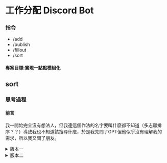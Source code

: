 # 工作分配 Discord Bot

### 指令
- /add
- /publish
- /fillout
- /sort

#### 專案目標:實現一點點模組化

## sort

### 思考過程

#### 前言
我一開始完全沒有想法人，但我連這個作法的名字要叫什麼都不知道（多志願排序？？）導致我也不知道該搜尋什麼，於是我先問了GPT但他似乎沒有理解我的需求，所以我又問了朋友。



<details>
<summary> 版本一 </summary>
<br>

### 朋友告訴我就`一輪一輪看，如果前一輪沒選中他，下一輪就讓他有優先選擇權`，一開始還沒聽懂，但懂了後就開始實做了!

### 問題 : 有人工作很多/有人沒工作
#### 因為是照志願看的，雖然可能都是他想做的工作，但有機率會讓他的工作變超多，讓其他人沒工作
##### 解法一 GPT❌:
```py
#根據每人已獲得的工作數量排序，優先選擇工作數少的人
people_names.sort(key=lambda name: worker_dict[name])
```
這個的解法雖然能解決大多數情況，但他當輪志願如果還是滿人了，他還是有機會沒工作

##### 解法二 MOM✅:
發現邏輯會產生問題，所以就有了版本二
</details>

<details>
<summary> 版本二 </summary>
<br>

### 改變每一輪的定義，`每一輪每個人都一定會拿到一個工作`

</details>
